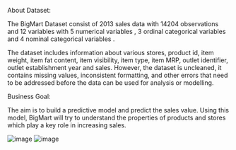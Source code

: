 About Dataset:

The BigMart Dataset consist of 2013 sales data with 14204 observations and 12 variables with 5 numerical variables , 3 ordinal categorical variables and 4 nominal categorical variables .

The dataset includes information about various stores, product id, item weight, item fat content, item visibility, item type, item MRP, outlet identifier, outlet establishment year and sales. However, the dataset is uncleaned, it contains missing values, inconsistent formatting, and other errors that need to be addressed before the data can be used for analysis or modelling.

Business Goal:

The aim is to build a predictive model and predict the sales value. Using this model, BigMart will try to understand the properties of products and stores which play a key role in increasing sales.

![image](https://github.com/user-attachments/assets/fb91fc75-bfd3-4eec-a2a1-0c3d98258513)
![image](https://github.com/user-attachments/assets/d2a588b4-4609-4e35-9067-a695c6721282)
